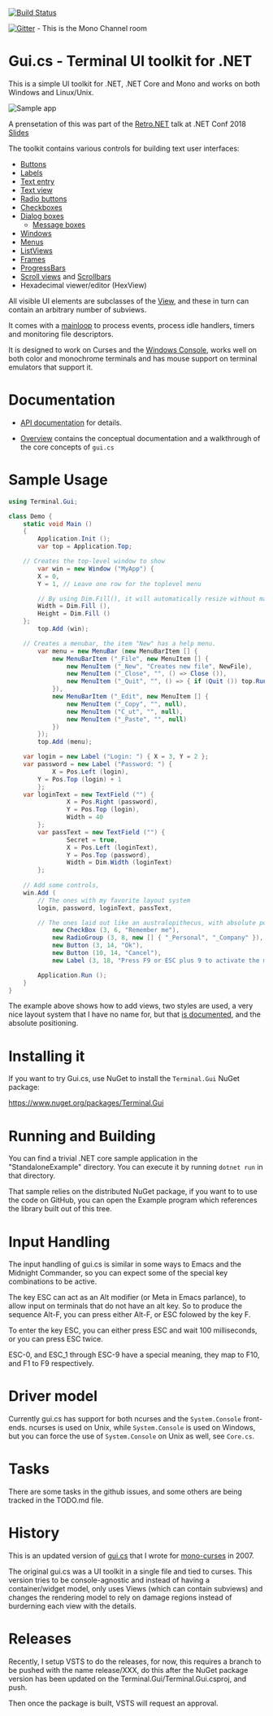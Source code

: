 [![Build Status](https://travis-ci.org/migueldeicaza/gui.cs.svg?branch=master)](https://travis-ci.org/migueldeicaza/gui.cs)

[![Gitter](https://badges.gitter.im/Join%20Chat.svg)](https://gitter.im/mono/mono?utm_source=badge&utm_medium=badge&utm_campaign=pr-badge&utm_content=badge) - This is the Mono Channel room

# Gui.cs - Terminal UI toolkit for .NET

This is a simple UI toolkit for .NET, .NET Core and Mono and works on
both Windows and Linux/Unix.

![Sample app](https://raw.githubusercontent.com/migueldeicaza/gui.cs/master/docfx/sample.png)

A prensetation of this was part of the [Retro.NET](https://channel9.msdn.com/Events/dotnetConf/2018/S313) talk at .NET Conf 2018 [Slides](https://tirania.org/Retro.pdf)

The toolkit contains various controls for building text user interfaces:

* [Buttons](https://migueldeicaza.github.io/gui.cs/api/Terminal.Gui/Terminal.Gui.Button.html) 
* [Labels](https://migueldeicaza.github.io/gui.cs/api/Terminal.Gui/Terminal.Gui.Label.html)
* [Text entry](https://migueldeicaza.github.io/gui.cs/api/Terminal.Gui/Terminal.Gui.TextField.html)
* [Text view](https://migueldeicaza.github.io/gui.cs/api/Terminal.Gui/Terminal.Gui.TextView.html)
* [Radio buttons](https://migueldeicaza.github.io/gui.cs/api/Terminal.Gui/Terminal.Gui.RadioGroup.html)
* [Checkboxes](https://migueldeicaza.github.io/gui.cs/api/Terminal.Gui/Terminal.Gui.CheckBox.html)
* [Dialog boxes](https://migueldeicaza.github.io/gui.cs/api/Terminal.Gui/Terminal.Gui.Dialog.html)
  * [Message boxes](https://migueldeicaza.github.io/gui.cs/api/Terminal.Gui/Terminal.Gui.MessageBox.html)
* [Windows](https://migueldeicaza.github.io/gui.cs/api/Terminal.Gui/Terminal.Gui.Window.html)
* [Menus](https://migueldeicaza.github.io/gui.cs/api/Terminal.Gui/Terminal.Gui.MenuBar.html)
* [ListViews](https://migueldeicaza.github.io/gui.cs/api/Terminal.Gui/Terminal.Gui.ListView.html)
* [Frames](https://migueldeicaza.github.io/gui.cs/api/Terminal.Gui/Terminal.Gui.FrameView.html)
* [ProgressBars](https://migueldeicaza.github.io/gui.cs/api/Terminal.Gui/Terminal.Gui.ProgressBar.html)
* [Scroll views](https://migueldeicaza.github.io/gui.cs/api/Terminal.Gui/Terminal.Gui.ScrollView.html) and [Scrollbars](https://migueldeicaza.github.io/gui.cs/api/Terminal.Gui/Terminal.Gui.ScrollBarView.html)
* Hexadecimal viewer/editor (HexView)

All visible UI elements are subclasses of the
[View](https://migueldeicaza.github.io/gui.cs/api/Terminal.Gui/Terminal.Gui.View.html),
and these in turn can contain an arbitrary number of subviews.   

It comes with a
[mainloop](https://migueldeicaza.github.io/gui.cs/api/Mono.Terminal/Mono.Terminal.MainLoop.html)
to process events, process idle handlers, timers and monitoring file
descriptors.

It is designed to work on Curses and the [Windows Console](https://github.com/migueldeicaza/gui.cs/issues/27), 
works well on both color and monochrome terminals and has mouse support on
terminal emulators that support it.

# Documentation

* [API documentation](https://migueldeicaza.github.io/gui.cs/api/Terminal.Gui.html) for details.

* [Overview](https://migueldeicaza.github.io/gui.cs/articles/overview.html) contains the conceptual
  documentation and a walkthrough of the core concepts of `gui.cs`

# Sample Usage

```csharp
using Terminal.Gui;

class Demo {
    static void Main ()
    {
        Application.Init ();
        var top = Application.Top;

	// Creates the top-level window to show
        var win = new Window ("MyApp") {
	    X = 0,
	    Y = 1, // Leave one row for the toplevel menu

	    // By using Dim.Fill(), it will automatically resize without manual intervention
	    Width = Dim.Fill (),
	    Height = Dim.Fill ()
	};
        top.Add (win);

	// Creates a menubar, the item "New" has a help menu.
        var menu = new MenuBar (new MenuBarItem [] {
            new MenuBarItem ("_File", new MenuItem [] {
                new MenuItem ("_New", "Creates new file", NewFile),
                new MenuItem ("_Close", "", () => Close ()),
                new MenuItem ("_Quit", "", () => { if (Quit ()) top.Running = false; })
            }),
            new MenuBarItem ("_Edit", new MenuItem [] {
                new MenuItem ("_Copy", "", null),
                new MenuItem ("C_ut", "", null),
                new MenuItem ("_Paste", "", null)
            })
        });
        top.Add (menu);

	var login = new Label ("Login: ") { X = 3, Y = 2 };
	var password = new Label ("Password: ") {
	    	X = Pos.Left (login),
		Y = Pos.Top (login) + 1
        };
	var loginText = new TextField ("") {
                X = Pos.Right (password),
                Y = Pos.Top (login),
                Width = 40
        };
        var passText = new TextField ("") {
                Secret = true,
                X = Pos.Left (loginText),
                Y = Pos.Top (password),
                Width = Dim.Width (loginText)
        };
	
	// Add some controls, 
	win.Add (
	    // The ones with my favorite layout system
  	    login, password, loginText, passText,

	    // The ones laid out like an australopithecus, with absolute positions:
            new CheckBox (3, 6, "Remember me"),
            new RadioGroup (3, 8, new [] { "_Personal", "_Company" }),
            new Button (3, 14, "Ok"),
            new Button (10, 14, "Cancel"),
            new Label (3, 18, "Press F9 or ESC plus 9 to activate the menubar"));

        Application.Run ();
    }
}
```

The example above shows how to add views, two styles are used, a very
nice layout system that I have no name for, but that [is
documented](https://migueldeicaza.github.io/gui.cs/articles/overview.html#layout),
and the absolute positioning.

# Installing it

If you want to try Gui.cs, use NuGet to install the `Terminal.Gui` NuGet package:

https://www.nuget.org/packages/Terminal.Gui

# Running and Building

You can find a trivial .NET core sample application in the
"StandaloneExample" directory.   You can execute it by running
`dotnet run` in that directory.

That sample relies on the distributed NuGet package, if you want to
to use the code on GitHub, you can open the Example program which 
references the library built out of this tree.

# Input Handling

The input handling of gui.cs is similar in some ways to Emacs and the
Midnight Commander, so you can expect some of the special key
combinations to be active.

The key ESC can act as an Alt modifier (or Meta in Emacs parlance), to
allow input on terminals that do not have an alt key.  So to produce
the sequence Alt-F, you can press either Alt-F, or ESC folowed by the key F.

To enter the key ESC, you can either press ESC and wait 100
milliseconds, or you can press ESC twice.

ESC-0, and ESC_1 through ESC-9 have a special meaning, they map to
F10, and F1 to F9 respectively.

# Driver model

Currently gui.cs has support for both ncurses and the `System.Console`
front-ends.  ncurses is used on Unix, while `System.Console` is used
on Windows, but you can force the use of `System.Console` on Unix as
well, see `Core.cs`.

# Tasks

There are some tasks in the github issues, and some others are being
tracked in the TODO.md file.

# History

This is an updated version of
[gui.cs](http://tirania.org/blog/archive/2007/Apr-16.html) that
I wrote for [mono-curses](https://github.com/mono/mono-curses) in 2007.

The original gui.cs was a UI toolkit in a single file and tied to
curses.  This version tries to be console-agnostic and instead of
having a container/widget model, only uses Views (which can contain
subviews) and changes the rendering model to rely on damage regions
instead of burderning each view with the details.

# Releases

Recently, I setup VSTS to do the releases, for now, this requires a
branch to be pushed with the name release/XXX, do this after the NuGet
package version has been updated on the
Terminal.Gui/Terminal.Gui.csproj, and push.

Then once the package is built, VSTS will request an approval.
